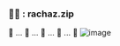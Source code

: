 
  
### 🧞‍♀️ : rachaz.zip 
🐌 ... 🐌 ... 🐌 ... 🐌 ... 🐌
![image](https://github.com/daily-pr/rachaz/assets/119282494/630e647b-117d-4a4b-9206-bca8194aa41f)

